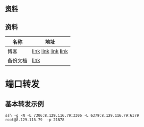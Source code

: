 ## [资料](https://betheme.net/yidongkaifa/82934.html?action=onClick)





## 资料

| 名称     | 地址                                                         |
| -------- | ------------------------------------------------------------ |
| 博客     | [link](https://mp.weixin.qq.com/s?src=11&timestamp=1680311541&ver=4441&signature=iFCE42pyZRhiZjZxAzUw7j7OXTpznQ2eZAduCG-iSEzo5En4eOSTVbI2K5l7LWhMOL*jM4TpmnkKdGlsZjdD37749aLxPZMBrlwiw7Kcyl7AVvkmE0d0ewGmyRc2Y4w9&new=1)  [link](https://blog.51cto.com/u_15127685/3378085)  [link](https://betheme.net/yidongkaifa/82934.html?action=onClick)  [link](https://abcdabcd987.com/ssh/) |
| 备份文档 | [link](https://gitee.com/yaolliuyang/pdf_doc_backup/raw/master/SSH%20%E5%9F%BA%E6%9C%AC%E7%94%A8%E6%B3%95.pdf) |



# 端口转发

## 基本转发示例

```shell
ssh -g -N -L 7306:8.129.116.79:3306 -L 6379:8.129.116.79:6379  root@8.129.116.79  -p 21878
```



